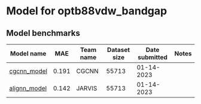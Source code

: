 # Model for optb88vdw_bandgap

<h2>Model benchmarks</h2>

<table style="width:100%" id="j_table">
 <thead>
  <tr>
    <th>Model name</th>
   <!-- <th>Method</th>-->
    <th>MAE</th>
    <th>Team name</th>
    <th>Dataset size</th>
    <th>Date submitted</th>
    <th>Notes</th>
  </tr>
 </thead>
<!--table_content--><tr><td><a href="https://github.com/txie-93/cgcnn" target="_blank">cgcnn_model</a></td><td>0.191</td><td>CGCNN</td><td>55713</td><td>01-14-2023</td><td></td></tr><!--table_content--><tr><td><a href="https://github.com/usnistgov/alignn" target="_blank">alignn_model</a></td><td>0.142</td><td>JARVIS</td><td>55713</td><td>01-14-2023</td><td></td></tr><!--table_content-->
</table>